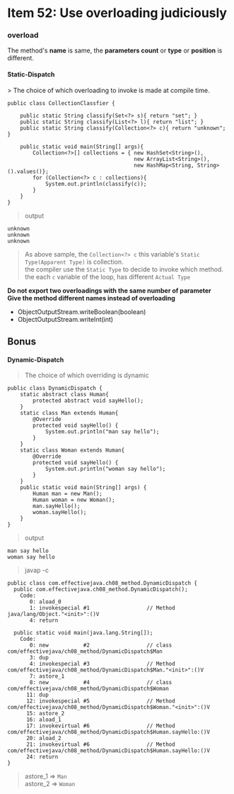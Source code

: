 # Item 52: Use overloading judiciously


### overload
The method's <b>name</b> is same, the <b>parameters count</b> or <b>type</b> or <b>position</b> is different. <br>


<h4>Static-Dispatch</h4> 
> The choice of which overloading to invoke is made at compile time.

```$xslt
public class CollectionClassfier {

    public static String classify(Set<?> s){ return "set"; }
    public static String classify(List<?> l){ return "list"; }
    public static String classify(Collection<?> c){ return "unknown"; }

    public static void main(String[] args){
        Collection<?>[] collections = { new HashSet<String>(), 
                                        new ArrayList<String>(), 
                                        new HashMap<String, String>().values()};
        for (Collection<?> c : collections){
            System.out.println(classify(c));
        }
    }
}
```
> output

```
unknown
unknown
unknown
```

> As above sample, the ``Collection<?> c`` this variable's ``Static Type(Apparent Type)`` is collection. <br>
> the compiler use the ``Static Type`` to decide to invoke which method.<br>
> the each ``c`` variable of the loop, has different ``Actual Type``<br>

<b>Do not export two overloadings with the same number of parameter</b><br>
<b>Give the method different names instead of overloading</b>
* ObjectOutputStream.writeBoolean(boolean)
* ObjectOutputStream.writeInt(int)
## Bonus

<h4>Dynamic-Dispatch</h4> 

> The choice of which overriding is dynamic

```$xslt
public class DynamicDispatch {
    static abstract class Human{
        protected abstract void sayHello();
    }
    static class Man extends Human{
        @Override
        protected void sayHello() {
            System.out.println("man say hello");
        }
    }
    static class Woman extends Human{
        @Override
        protected void sayHello() {
            System.out.println("woman say hello");
        }
    }
    public static void main(String[] args) {
        Human man = new Man();
        Human woman = new Woman();
        man.sayHello();
        woman.sayHello();
    }
}
```
> output

```
man say hello
woman say hello
```

>javap -c

```$xslt
public class com.effectivejava.ch08_method.DynamicDispatch {
  public com.effectivejava.ch08_method.DynamicDispatch();
    Code:
       0: aload_0
       1: invokespecial #1                  // Method java/lang/Object."<init>":()V
       4: return

  public static void main(java.lang.String[]);
    Code:
       0: new           #2                  // class com/effectivejava/ch08_method/DynamicDispatch$Man
       3: dup
       4: invokespecial #3                  // Method com/effectivejava/ch08_method/DynamicDispatch$Man."<init>":()V
       7: astore_1
       8: new           #4                  // class com/effectivejava/ch08_method/DynamicDispatch$Woman
      11: dup
      12: invokespecial #5                  // Method com/effectivejava/ch08_method/DynamicDispatch$Woman."<init>":()V
      15: astore_2
      16: aload_1
      17: invokevirtual #6                  // Method com/effectivejava/ch08_method/DynamicDispatch$Human.sayHello:()V
      20: aload_2
      21: invokevirtual #6                  // Method com/effectivejava/ch08_method/DynamicDispatch$Human.sayHello:()V
      24: return
}

```
> astore_1 => ``Man``<br>
> astore_2 => ``Woman``<br>

